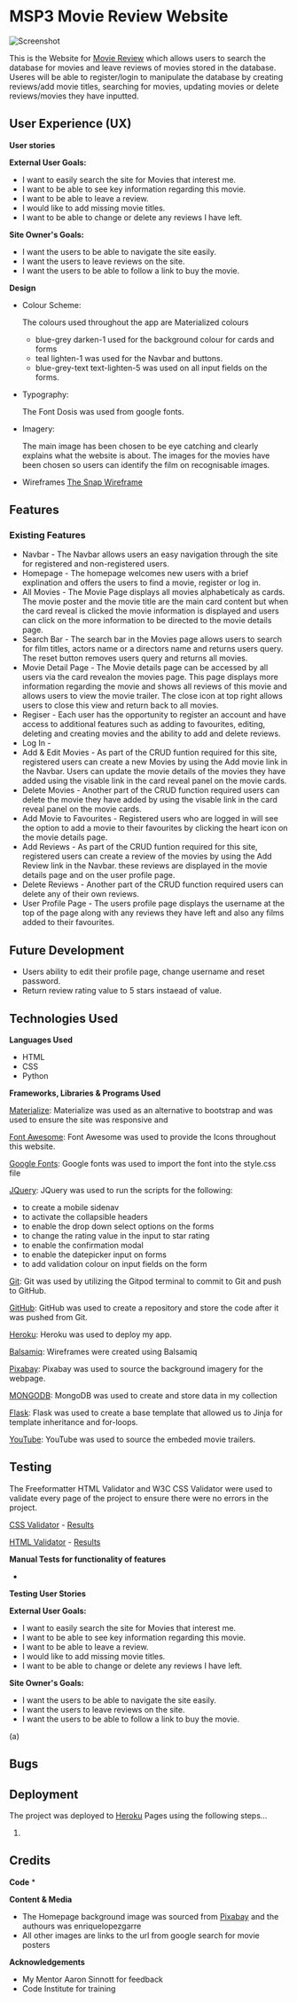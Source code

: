 # MSP3 Movie Review Website

![Screenshot]()

This is the Website for [Movie Review](https://the-snap-movie-review.herokuapp.com/) which allows
users to search the database for movies and leave reviews of movies stored in the database. Useres will be able to register/login 
to manipulate the database by creating reviews/add movie titles, searching for movies, updating movies or delete reviews/movies 
they have inputted.  

## User Experience (UX)


**User stories**

**External User Goals:**
* I want to easily search the site for Movies that interest me.
* I want to be able to see key information regarding this movie.
* I want to be able to leave a review. 
* I would like to add missing movie titles.
* I want to be able to change or delete any reviews I have left.


**Site Owner's Goals:**
* I want the users to be able to navigate the site easily.
* I want the users to leave reviews on the site.
* I want the users to be able to follow a link to buy the movie. 


**Design**
*  Colour Scheme:

    The colours used throughout the app are Materialized colours
    - blue-grey darken-1 used for the background colour for cards and forms
    - teal lighten-1 was used for the Navbar and buttons.
    - blue-grey-text text-lighten-5 was used on all input fields on the forms.


*  Typography: 
    
    The Font Dosis was used from google fonts.
        
*  Imagery:  

    The main image has been chosen to be eye catching and clearly explains what the website is about.
    The images for the movies have been chosen  so users can identify the film on recognisable images. 
    
    
* Wireframes
[The Snap Wireframe](docs/MovieReview.pdf)
 

 ## Features

### Existing Features

*  Navbar - The Navbar allows users an easy navigation through the site for registered and non-registered users. 
*  Homepage - The homepage welcomes new users with a brief explination and offers the users to find a movie, register or log in. 
*  All Movies - The Movie Page displays all movies alphabeticaly as cards. The movie poster and the movie title are the main 
card content but when the card reveal is clicked the movie information is displayed and users can click on the more information 
to be directed to the movie details page.   
*  Search Bar - The search bar in the Movies page allows users to search for film titles, actors name or a directors name and returns
users query. The reset button removes users query and returns all movies. 
*  Movie Detail Page - The Movie details page can be accessed by all users via the card revealon the movies page. This page displays more 
information regarding the movie and shows all reviews of this movie and allows users to view the movie trailer. The close icon at top right 
allows users to close this view and return back to all movies.
*  Regiser - Each user has the opportunity to register an account and have access to additional features such as adding to favourites, editing, 
deleting and creating movies and the ability to add and delete reviews.
*  Log In -
*  Add & Edit Movies - As part of the CRUD funtion required for this site, registered users
can create a new Movies by using the Add movie link in the Navbar. Users can update the movie details of the movies they 
have added using the visable link in the card reveal panel on the movie cards. 
*  Delete Movies - Another part of the CRUD function required users can delete the movie they 
have added by using the visable link in the card reveal panel on the movie cards.
*  Add Movie to Favourites - Registered users who are logged in will see the option to add a movie to their favourites by clicking the heart icon
on the movie details page.
*  Add Reviews - As part of the CRUD funtion required for this site, registered users
can create a review of the movies by using the Add Review link in the Navbar. these reviews are displayed in the movie details page and on the user profile page.
*  Delete Reviews - Another part of the CRUD function required users can delete any of their own reviews.
*  User Profile Page - The users profile page displays the username at the top of the page along with any reviews they have left and also any films added to their
favourites.

## Future Development
* Users ability to edit their profile page, change username and reset password.
* Return review rating value to 5 stars instaead of value.

 ## Technologies Used
 
 **Languages Used** 
- HTML
- CSS
- Python
 

**Frameworks, Libraries & Programs Used**
   
[Materialize](https://materializecss.com/):
 Materialize was used as an alternative to bootstrap and was used to ensure the site was responsive
 and 

[Font Awesome](https://fontawesome.com/):
 Font Awesome was used to provide the Icons throughout this website.

[Google Fonts](https://fonts.google.com/):
 Google fonts was used to import the font into the style.css file

[JQuery](https://jquery.com/):
 JQuery was used to run the scripts for the following:
 - to create a mobile sidenav
 - to activate the collapsible headers
 - to enable the drop down select options on the forms 
 - to change the rating value in the input to star rating
 - to enable the confirmation modal
 - to enable the datepicker input on forms
 - to add validation colour on input fields on the form

[Git](https://git-scm.com/): 
 Git was used by utilizing the Gitpod terminal to commit to Git and push to GitHub.

[GitHub](https://github.com/):
 GitHub was used to create a repository and store the code after it was pushed from Git.

[Heroku](https://www.heroku.com):
 Heroku was used to deploy my app.

[Balsamiq](https://balsamiq.com/):
 Wireframes were created using Balsamiq

[Pixabay](https://pixabay.com/):
 Pixabay was used to source the background imagery for the webpage.

[MONGODB](https://www.mongodb.com/):
 MongoDB was used to create and store data in my collection

[Flask](https://flask.palletsprojects.com/en/1.1.x/):
 Flask was used to create a base template that allowed us to Jinja for template inheritance and for-loops.

[YouTube](https://www.youtube.com/):
 YouTube was used to source the embeded movie trailers. 

## Testing

The Freeformatter HTML Validator and W3C CSS Validator were used to validate every page of the project to ensure there were no errors in the project.

[CSS Validator](http://jigsaw.w3.org/css-validator/) - [Results]()

[HTML Validator](https://validator.w3.org/) - [Results]()


**Manual Tests for functionality of features**
    
* 

**Testing User Stories**

**External User Goals:**
    
* I want to easily search the site for Movies that interest me.
* I want to be able to see key information regarding this movie.
* I want to be able to leave a review. 
* I would like to add missing movie titles.
* I want to be able to change or delete any reviews I have left. 


**Site Owner's Goals:**
* I want the users to be able to navigate the site easily.
* I want the users to leave reviews on the site.
* I want the users to be able to follow a link to buy the movie. 

(a)  
![]()


## Bugs


## Deployment 

The project was deployed to [Heroku](https://dashboard.heroku.com/apps) Pages using the following steps...

1. 



## Credits

**Code**
* 


**Content & Media**

- The Homepage background image was sourced from [Pixabay](https://pixabay.com/photos/starwars-fantasy-movie-figure-5355787/) and the authours was enriquelopezgarre 
- All other images are links to the url from google search for movie posters


**Acknowledgements**

* My Mentor Aaron Sinnott for feedback
* Code Institute for training

 